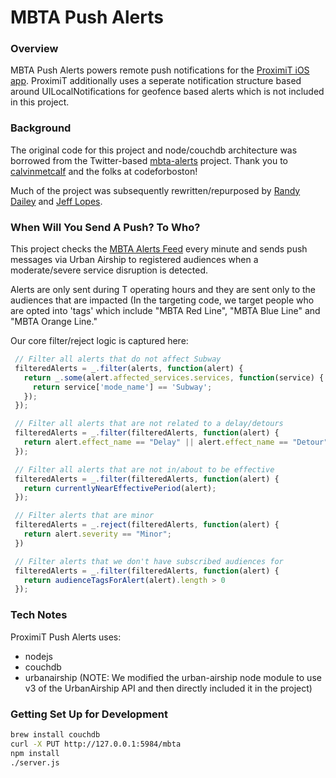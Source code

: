 MBTA Push Alerts
===========

### Overview
MBTA Push Alerts powers remote push notifications for the [ProximiT iOS app](http://www.proximitapp.com "ProximiT's Homepage"). ProximiT additionally uses a seperate notification structure based around UILocalNotifications for geofence based alerts which is not included in this project.

### Background 
The original code for this project and node/couchdb architecture was borrowed from the Twitter-based [mbta-alerts](https://github.com/codeforboston/mbta-alerts "MBTA Alerts Repo") project. Thank you to [calvinmetcalf](https://github.com/calvinmetcalf) and the folks at codeforboston!

Much of the project was subsequently rewritten/repurposed by [Randy Dailey](https://github.com/randydailey) and [Jeff Lopes](https://github.com/jefflopes).

### When Will You Send A Push? To Who?
This project checks the [MBTA Alerts Feed](http://realtime.mbta.com/developer/api/v1/alerts?api_key=wX9NwuHnZU2ToO7GmGR9uw "MBTA Alerts Feed") every minute and sends push messages via Urban Airship to registered audiences when a moderate/severe service disruption is detected. 

Alerts are only sent during T operating hours and they are sent only to the audiences that are impacted (In the targeting code, we target people who are opted into 'tags' which include "MBTA Red Line", "MBTA Blue Line" and "MBTA Orange Line."

Our core filter/reject logic is captured here:

 ```javascript
  // Filter all alerts that do not affect Subway
  filteredAlerts = _.filter(alerts, function(alert) {
    return _.some(alert.affected_services.services, function(service) {
      return service['mode_name'] == 'Subway';
    });
  });

  // Filter all alerts that are not related to a delay/detours
  filteredAlerts = _.filter(filteredAlerts, function(alert) {
    return alert.effect_name == "Delay" || alert.effect_name == "Detour";
  });

  // Filter all alerts that are not in/about to be effective
  filteredAlerts = _.filter(filteredAlerts, function(alert) {
    return currentlyNearEffectivePeriod(alert);
  });

  // Filter alerts that are minor
  filteredAlerts = _.reject(filteredAlerts, function(alert) {
    return alert.severity == "Minor";
  })

  // Filter alerts that we don't have subscribed audiences for
  filteredAlerts = _.filter(filteredAlerts, function(alert) {
    return audienceTagsForAlert(alert).length > 0
  });
 ```

### Tech Notes
ProximiT Push Alerts uses:

+ nodejs
+ couchdb
+ urbanairship (NOTE: We modified the urban-airship node module to use v3 of the UrbanAirship API and then directly included it in the project)

### Getting Set Up for Development

```bash
brew install couchdb
curl -X PUT http://127.0.0.1:5984/mbta
npm install
./server.js
```

